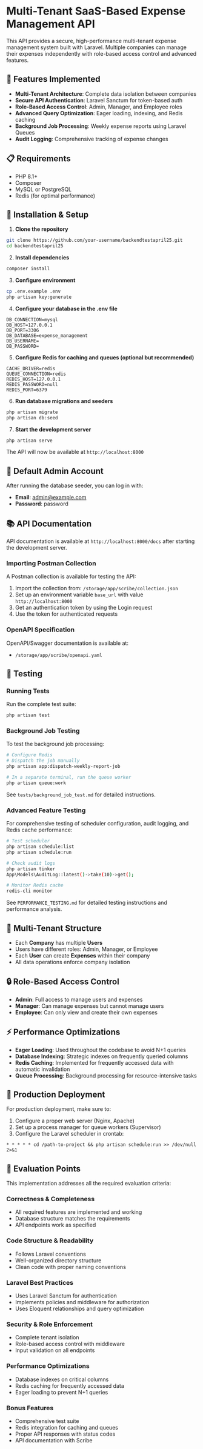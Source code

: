 # Multi-Tenant SaaS-Based Expense Management API

This API provides a secure, high-performance multi-tenant expense management system built with Laravel. Multiple companies can manage their expenses independently with role-based access control and advanced features.

## 🚀 Features Implemented

- **Multi-Tenant Architecture**: Complete data isolation between companies
- **Secure API Authentication**: Laravel Sanctum for token-based auth
- **Role-Based Access Control**: Admin, Manager, and Employee roles
- **Advanced Query Optimization**: Eager loading, indexing, and Redis caching
- **Background Job Processing**: Weekly expense reports using Laravel Queues
- **Audit Logging**: Comprehensive tracking of expense changes

## 📋 Requirements

- PHP 8.1+
- Composer
- MySQL or PostgreSQL
- Redis (for optimal performance)

## 🔧 Installation & Setup

1. **Clone the repository**

```bash
git clone https://github.com/your-username/backendtestapril25.git
cd backendtestapril25
```

2. **Install dependencies**

```bash
composer install
```

3. **Configure environment**

```bash
cp .env.example .env
php artisan key:generate
```

4. **Configure your database in the .env file**

```
DB_CONNECTION=mysql
DB_HOST=127.0.0.1
DB_PORT=3306
DB_DATABASE=expense_management
DB_USERNAME=
DB_PASSWORD=
```

5. **Configure Redis for caching and queues (optional but recommended)**

```
CACHE_DRIVER=redis
QUEUE_CONNECTION=redis
REDIS_HOST=127.0.0.1
REDIS_PASSWORD=null
REDIS_PORT=6379
```

6. **Run database migrations and seeders**

```bash
php artisan migrate
php artisan db:seed
```

7. **Start the development server**

```bash
php artisan serve
```

The API will now be available at `http://localhost:8000`

## 🔑 Default Admin Account

After running the database seeder, you can log in with:

- **Email**: admin@example.com
- **Password**: password

## 📚 API Documentation

API documentation is available at `http://localhost:8000/docs` after starting the development server.

### Importing Postman Collection

A Postman collection is available for testing the API:

1. Import the collection from: `/storage/app/scribe/collection.json`
2. Set up an environment variable `base_url` with value `http://localhost:8000`
3. Get an authentication token by using the Login request
4. Use the token for authenticated requests

### OpenAPI Specification

OpenAPI/Swagger documentation is available at:
- `/storage/app/scribe/openapi.yaml`

## 🧪 Testing

### Running Tests

Run the complete test suite:

```bash
php artisan test
```

### Background Job Testing

To test the background job processing:

```bash
# Configure Redis
# Dispatch the job manually
php artisan app:dispatch-weekly-report-job

# In a separate terminal, run the queue worker
php artisan queue:work
```

See `tests/background_job_test.md` for detailed instructions.

### Advanced Feature Testing

For comprehensive testing of scheduler configuration, audit logging, and Redis cache performance:

```bash
# Test scheduler
php artisan schedule:list
php artisan schedule:run

# Check audit logs
php artisan tinker
App\Models\AuditLog::latest()->take(10)->get();

# Monitor Redis cache
redis-cli monitor
```

See `PERFORMANCE_TESTING.md` for detailed testing instructions and performance analysis.

## 👥 Multi-Tenant Structure

- Each **Company** has multiple **Users**
- Users have different roles: Admin, Manager, or Employee
- Each **User** can create **Expenses** within their company
- All data operations enforce company isolation

## 🔒 Role-Based Access Control

- **Admin**: Full access to manage users and expenses
- **Manager**: Can manage expenses but cannot manage users
- **Employee**: Can only view and create their own expenses

## ⚡ Performance Optimizations

- **Eager Loading**: Used throughout the codebase to avoid N+1 queries
- **Database Indexing**: Strategic indexes on frequently queried columns
- **Redis Caching**: Implemented for frequently accessed data with automatic invalidation
- **Queue Processing**: Background processing for resource-intensive tasks

## 🚀 Production Deployment

For production deployment, make sure to:

1. Configure a proper web server (Nginx, Apache)
2. Set up a process manager for queue workers (Supervisor)
3. Configure the Laravel scheduler in crontab:

```
* * * * * cd /path-to-project && php artisan schedule:run >> /dev/null 2>&1
```

## 📝 Evaluation Points

This implementation addresses all the required evaluation criteria:

### Correctness & Completeness
- All required features are implemented and working
- Database structure matches the requirements
- API endpoints work as specified

### Code Structure & Readability
- Follows Laravel conventions
- Well-organized directory structure
- Clean code with proper naming conventions

### Laravel Best Practices
- Uses Laravel Sanctum for authentication
- Implements policies and middleware for authorization
- Uses Eloquent relationships and query optimization

### Security & Role Enforcement
- Complete tenant isolation
- Role-based access control with middleware
- Input validation on all endpoints

### Performance Optimizations
- Database indexes on critical columns
- Redis caching for frequently accessed data
- Eager loading to prevent N+1 queries

### Bonus Features
- Comprehensive test suite
- Redis integration for caching and queues
- Proper API responses with status codes
- API documentation with Scribe
